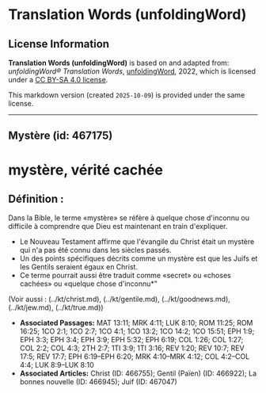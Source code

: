 # Translation Words (unfoldingWord)

## License Information

**Translation Words (unfoldingWord)** is based on and adapted from: _unfoldingWord® Translation Words_, [unfoldingWord](https://unfoldingword.org/utw), 2022, which is licensed under a [CC BY-SA 4.0 license](https://creativecommons.org/licenses/by-sa/4.0/legalcode.en).

This markdown version (created `2025-10-09`) is provided under the same license.



--------------------------------

## Mystère (id: 467175)

mystère, vérité cachée
======================

Définition :
------------

Dans la Bible, le terme «mystère» se réfère à quelque chose d'inconnu ou difficile à comprendre que Dieu est maintenant en train d'expliquer.

* Le Nouveau Testament affirme que l'évangile du Christ était un mystère qui n'a pas été connu dans les siècles passés.
* Un des points spécifiques décrits comme un mystère est que les Juifs et les Gentils seraient égaux en Christ.
* Ce terme pourrait aussi être traduit comme «secret» ou «choses cachées» ou «quelque chose d'inconnu\*"

(Voir aussi : (../kt/christ.md), (../kt/gentile.md), (../kt/goodnews.md), (../kt/jew.md), (../kt/true.md))

* **Associated Passages:** MAT 13:11; MRK 4:11; LUK 8:10; ROM 11:25; ROM 16:25; 1CO 2:1; 1CO 2:7; 1CO 4:1; 1CO 13:2; 1CO 14:2; 1CO 15:51; EPH 1:9; EPH 3:3; EPH 3:4; EPH 3:9; EPH 5:32; EPH 6:19; COL 1:26; COL 1:27; COL 2:2; COL 4:3; 2TH 2:7; 1TI 3:9; 1TI 3:16; REV 1:20; REV 10:7; REV 17:5; REV 17:7; EPH 6:19–EPH 6:20; MRK 4:10–MRK 4:12; COL 4:2–COL 4:4; LUK 8:9–LUK 8:10
* **Associated Articles:** Christ (ID: 466755); Gentil (Païen) (ID: 466922); La bonnes nouvelle (ID: 466945); Juif (ID: 467047)

